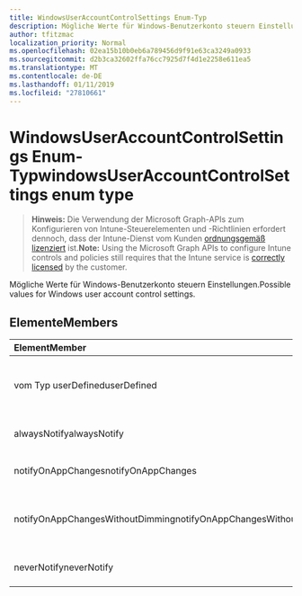 ```yaml
---
title: WindowsUserAccountControlSettings Enum-Typ
description: Mögliche Werte für Windows-Benutzerkonto steuern Einstellungen.
author: tfitzmac
localization_priority: Normal
ms.openlocfilehash: 02ea15b10b0eb6a789456d9f91e63ca3249a0933
ms.sourcegitcommit: d2b3ca32602ffa76cc7925d7f4d1e2258e611ea5
ms.translationtype: MT
ms.contentlocale: de-DE
ms.lasthandoff: 01/11/2019
ms.locfileid: "27810661"
---
```

# <a name="windowsuseraccountcontrolsettings-enum-type"></a><span data-ttu-id="1a51a-103">WindowsUserAccountControlSettings Enum-Typ</span><span class="sxs-lookup"><span data-stu-id="1a51a-103">windowsUserAccountControlSettings enum type</span></span>

> <span data-ttu-id="1a51a-104">**Hinweis:** Die Verwendung der Microsoft Graph-APIs zum Konfigurieren von Intune-Steuerelementen und -Richtlinien erfordert dennoch, dass der Intune-Dienst vom Kunden [ordnungsgemäß lizenziert](https://go.microsoft.com/fwlink/?linkid=839381) ist.</span><span class="sxs-lookup"><span data-stu-id="1a51a-104">**Note:** Using the Microsoft Graph APIs to configure Intune controls and policies still requires that the Intune service is [correctly licensed](https://go.microsoft.com/fwlink/?linkid=839381) by the customer.</span></span>

<span data-ttu-id="1a51a-105">Mögliche Werte für Windows-Benutzerkonto steuern Einstellungen.</span><span class="sxs-lookup"><span data-stu-id="1a51a-105">Possible values for Windows user account control settings.</span></span>
## <a name="members"></a><span data-ttu-id="1a51a-106">Elemente</span><span class="sxs-lookup"><span data-stu-id="1a51a-106">Members</span></span>
|<span data-ttu-id="1a51a-107">Element</span><span class="sxs-lookup"><span data-stu-id="1a51a-107">Member</span></span>|<span data-ttu-id="1a51a-108">Wert</span><span class="sxs-lookup"><span data-stu-id="1a51a-108">Value</span></span>|<span data-ttu-id="1a51a-109">Beschreibung</span><span class="sxs-lookup"><span data-stu-id="1a51a-109">Description</span></span>|
|:---|:---|:---|
|<span data-ttu-id="1a51a-110">vom Typ userDefined</span><span class="sxs-lookup"><span data-stu-id="1a51a-110">userDefined</span></span>|<span data-ttu-id="1a51a-111">0</span><span class="sxs-lookup"><span data-stu-id="1a51a-111">0</span></span>|<span data-ttu-id="1a51a-112">User-Defined, Standardwert, keine beabsichtigt.</span><span class="sxs-lookup"><span data-stu-id="1a51a-112">User Defined, default value, no intent.</span></span>|
|<span data-ttu-id="1a51a-113">alwaysNotify</span><span class="sxs-lookup"><span data-stu-id="1a51a-113">alwaysNotify</span></span>|<span data-ttu-id="1a51a-114">1</span><span class="sxs-lookup"><span data-stu-id="1a51a-114">1</span></span>|<span data-ttu-id="1a51a-115">Immer benachrichtigen.</span><span class="sxs-lookup"><span data-stu-id="1a51a-115">Always notify.</span></span>|
|<span data-ttu-id="1a51a-116">notifyOnAppChanges</span><span class="sxs-lookup"><span data-stu-id="1a51a-116">notifyOnAppChanges</span></span>|<span data-ttu-id="1a51a-117">2</span><span class="sxs-lookup"><span data-stu-id="1a51a-117">2</span></span>|<span data-ttu-id="1a51a-118">Benachrichtigen Sie app geändert wird.</span><span class="sxs-lookup"><span data-stu-id="1a51a-118">Notify on app changes.</span></span>|
|<span data-ttu-id="1a51a-119">notifyOnAppChangesWithoutDimming</span><span class="sxs-lookup"><span data-stu-id="1a51a-119">notifyOnAppChangesWithoutDimming</span></span>|<span data-ttu-id="1a51a-120">3</span><span class="sxs-lookup"><span data-stu-id="1a51a-120">3</span></span>|<span data-ttu-id="1a51a-121">Benachrichtigen Sie ohne Abblenden Desktop app geändert wird.</span><span class="sxs-lookup"><span data-stu-id="1a51a-121">Notify on app changes without dimming desktop.</span></span>|
|<span data-ttu-id="1a51a-122">neverNotify</span><span class="sxs-lookup"><span data-stu-id="1a51a-122">neverNotify</span></span>|<span data-ttu-id="1a51a-123">4</span><span class="sxs-lookup"><span data-stu-id="1a51a-123">4</span></span>|<span data-ttu-id="1a51a-124">Nie benachrichtigen.</span><span class="sxs-lookup"><span data-stu-id="1a51a-124">Never notify.</span></span>|



